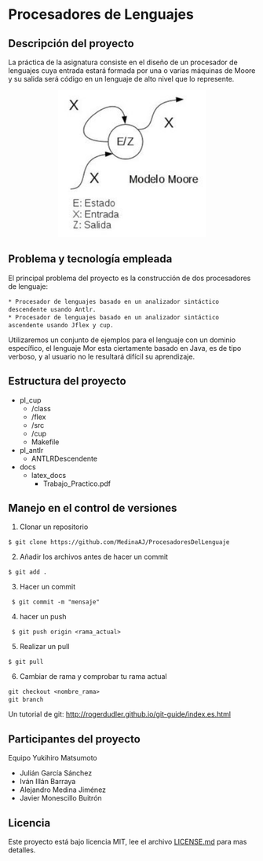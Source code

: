 # Procesadores de Lenguajes

## Descripción del proyecto

La práctica de la asignatura consiste en el diseño de un procesador de lenguajes cuya entrada estará formada por una o varias máquinas de Moore y su salida será código en un lenguaje de alto nivel que lo represente.


<p align="center">
  <img width="300" height="300" src="https://github.com/MedinaAJ/ProcesadoresDelLenguaje/blob/development/docs/resources/modelo-moore.jpg">
</p>

## Problema y tecnología empleada

El principal problema del proyecto es la construcción de dos procesadores de lenguaje:

	* Procesador de lenguajes basado en un analizador sintáctico descendente usando Antlr.
	* Procesador de lenguajes basado en un analizador sintáctico ascendente usando Jflex y cup.

Utilizaremos un conjunto de ejemplos para el lenguaje con un dominio específico, el lenguaje Mor esta ciertamente basado en Java, es de tipo verboso, y al usuario no le resultará difícil su aprendizaje.

## Estructura del proyecto

* pl_cup
  * /class
  * /flex
  * /src
  * /cup
  * Makefile
* pl_antlr
   * ANTLRDescendente
* docs
  * latex_docs
    * Trabajo_Practico.pdf


## Manejo en el control de versiones

1) Clonar un repositorio
```
$ git clone https://github.com/MedinaAJ/ProcesadoresDelLenguaje
```
2) Añadir los archivos antes de hacer un commit
```
$ git add .
```
3) Hacer un commit 
```
 $ git commit -m "mensaje"
```
4) hacer un push
```
 $ git push origin <rama_actual>
```
5) Realizar un pull
```
$ git pull
```
6) Cambiar de rama y comprobar tu rama actual
```
git checkout <nombre_rama>
git branch
```
Un tutorial de git: http://rogerdudler.github.io/git-guide/index.es.html
  
## Participantes del proyecto
Equipo Yukihiro Matsumoto

* Julián García Sánchez
* Iván Illán Barraya
* Alejandro Medina Jiménez
* Javier Monescillo Buitrón

## Licencia
Este proyecto está bajo licencia MIT, lee el archivo [LICENSE.md](LICENSE.md) para mas detalles.



